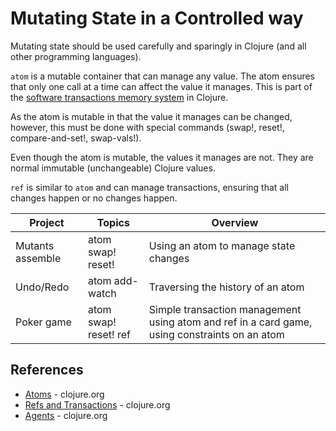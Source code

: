 # Mutating State in a Controlled way

Mutating state should be used carefully and sparingly in Clojure (and all other programming languages).

`atom` is a mutable container that can manage any value. The atom ensures that only one call at a time can affect the value it manages.  This is part of the [software transactions memory system](https://clojure.org/reference/refs) in Clojure.

As the atom is mutable in that the value it manages can be changed, however, this must be done with special commands (swap!, reset!, compare-and-set!, swap-vals!).

Even though the atom is mutable, the values it manages are not.  They are normal immutable (unchangeable) Clojure values.

`ref` is similar to `atom` and can manage transactions, ensuring that all changes happen or no changes happen.

| Project          | Topics                | Overview                                                                                      |
|------------------|-----------------------|-----------------------------------------------------------------------------------------------|
| Mutants assemble | atom swap! reset!     | Using an atom to manage state changes                                                         |
| Undo/Redo        | atom add-watch        | Traversing the history of an atom                                                             |
| Poker game       | atom swap! reset! ref | Simple transaction management using atom and ref in a card game, using constraints on an atom |

## References

* [Atoms](https://clojure.org/reference/atoms) - clojure.org
* [Refs and Transactions](https://clojure.org/reference/refs) - clojure.org
* [Agents](https://clojure.org/reference/agents) - clojure.org
